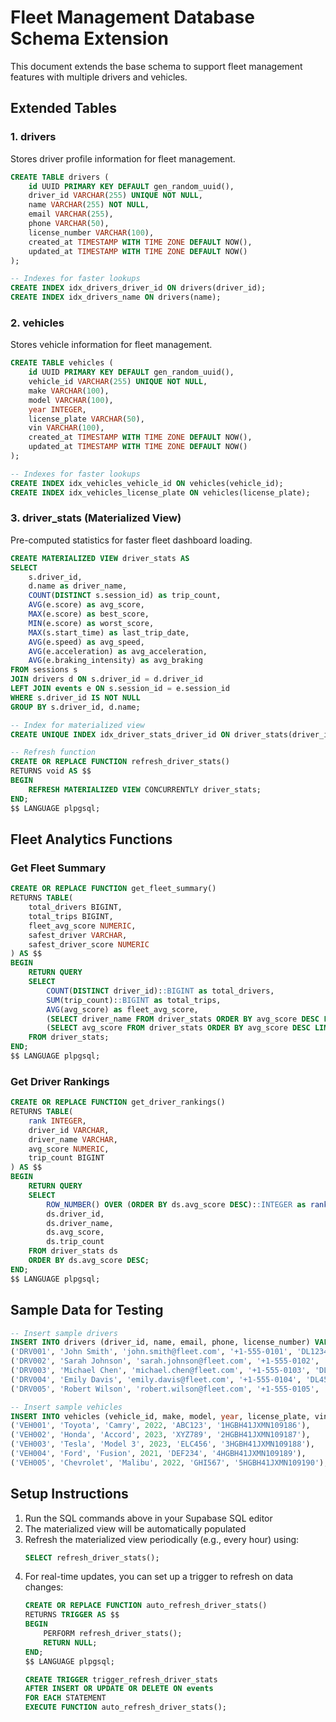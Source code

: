 # Fleet Management Database Schema Extension

This document extends the base schema to support fleet management features with multiple drivers and vehicles.

## Extended Tables

### 1. drivers
Stores driver profile information for fleet management.

```sql
CREATE TABLE drivers (
    id UUID PRIMARY KEY DEFAULT gen_random_uuid(),
    driver_id VARCHAR(255) UNIQUE NOT NULL,
    name VARCHAR(255) NOT NULL,
    email VARCHAR(255),
    phone VARCHAR(50),
    license_number VARCHAR(100),
    created_at TIMESTAMP WITH TIME ZONE DEFAULT NOW(),
    updated_at TIMESTAMP WITH TIME ZONE DEFAULT NOW()
);

-- Indexes for faster lookups
CREATE INDEX idx_drivers_driver_id ON drivers(driver_id);
CREATE INDEX idx_drivers_name ON drivers(name);
```

### 2. vehicles
Stores vehicle information for fleet management.

```sql
CREATE TABLE vehicles (
    id UUID PRIMARY KEY DEFAULT gen_random_uuid(),
    vehicle_id VARCHAR(255) UNIQUE NOT NULL,
    make VARCHAR(100),
    model VARCHAR(100),
    year INTEGER,
    license_plate VARCHAR(50),
    vin VARCHAR(100),
    created_at TIMESTAMP WITH TIME ZONE DEFAULT NOW(),
    updated_at TIMESTAMP WITH TIME ZONE DEFAULT NOW()
);

-- Indexes for faster lookups
CREATE INDEX idx_vehicles_vehicle_id ON vehicles(vehicle_id);
CREATE INDEX idx_vehicles_license_plate ON vehicles(license_plate);
```

### 3. driver_stats (Materialized View)
Pre-computed statistics for faster fleet dashboard loading.

```sql
CREATE MATERIALIZED VIEW driver_stats AS
SELECT 
    s.driver_id,
    d.name as driver_name,
    COUNT(DISTINCT s.session_id) as trip_count,
    AVG(e.score) as avg_score,
    MAX(e.score) as best_score,
    MIN(e.score) as worst_score,
    MAX(s.start_time) as last_trip_date,
    AVG(e.speed) as avg_speed,
    AVG(e.acceleration) as avg_acceleration,
    AVG(e.braking_intensity) as avg_braking
FROM sessions s
JOIN drivers d ON s.driver_id = d.driver_id
LEFT JOIN events e ON s.session_id = e.session_id
WHERE s.driver_id IS NOT NULL
GROUP BY s.driver_id, d.name;

-- Index for materialized view
CREATE UNIQUE INDEX idx_driver_stats_driver_id ON driver_stats(driver_id);

-- Refresh function
CREATE OR REPLACE FUNCTION refresh_driver_stats()
RETURNS void AS $$
BEGIN
    REFRESH MATERIALIZED VIEW CONCURRENTLY driver_stats;
END;
$$ LANGUAGE plpgsql;
```

## Fleet Analytics Functions

### Get Fleet Summary
```sql
CREATE OR REPLACE FUNCTION get_fleet_summary()
RETURNS TABLE(
    total_drivers BIGINT,
    total_trips BIGINT,
    fleet_avg_score NUMERIC,
    safest_driver VARCHAR,
    safest_driver_score NUMERIC
) AS $$
BEGIN
    RETURN QUERY
    SELECT 
        COUNT(DISTINCT driver_id)::BIGINT as total_drivers,
        SUM(trip_count)::BIGINT as total_trips,
        AVG(avg_score) as fleet_avg_score,
        (SELECT driver_name FROM driver_stats ORDER BY avg_score DESC LIMIT 1) as safest_driver,
        (SELECT avg_score FROM driver_stats ORDER BY avg_score DESC LIMIT 1) as safest_driver_score
    FROM driver_stats;
END;
$$ LANGUAGE plpgsql;
```

### Get Driver Rankings
```sql
CREATE OR REPLACE FUNCTION get_driver_rankings()
RETURNS TABLE(
    rank INTEGER,
    driver_id VARCHAR,
    driver_name VARCHAR,
    avg_score NUMERIC,
    trip_count BIGINT
) AS $$
BEGIN
    RETURN QUERY
    SELECT 
        ROW_NUMBER() OVER (ORDER BY ds.avg_score DESC)::INTEGER as rank,
        ds.driver_id,
        ds.driver_name,
        ds.avg_score,
        ds.trip_count
    FROM driver_stats ds
    ORDER BY ds.avg_score DESC;
END;
$$ LANGUAGE plpgsql;
```

## Sample Data for Testing

```sql
-- Insert sample drivers
INSERT INTO drivers (driver_id, name, email, phone, license_number) VALUES
('DRV001', 'John Smith', 'john.smith@fleet.com', '+1-555-0101', 'DL12345678'),
('DRV002', 'Sarah Johnson', 'sarah.johnson@fleet.com', '+1-555-0102', 'DL23456789'),
('DRV003', 'Michael Chen', 'michael.chen@fleet.com', '+1-555-0103', 'DL34567890'),
('DRV004', 'Emily Davis', 'emily.davis@fleet.com', '+1-555-0104', 'DL45678901'),
('DRV005', 'Robert Wilson', 'robert.wilson@fleet.com', '+1-555-0105', 'DL56789012');

-- Insert sample vehicles
INSERT INTO vehicles (vehicle_id, make, model, year, license_plate, vin) VALUES
('VEH001', 'Toyota', 'Camry', 2022, 'ABC123', '1HGBH41JXMN109186'),
('VEH002', 'Honda', 'Accord', 2023, 'XYZ789', '2HGBH41JXMN109187'),
('VEH003', 'Tesla', 'Model 3', 2023, 'ELC456', '3HGBH41JXMN109188'),
('VEH004', 'Ford', 'Fusion', 2021, 'DEF234', '4HGBH41JXMN109189'),
('VEH005', 'Chevrolet', 'Malibu', 2022, 'GHI567', '5HGBH41JXMN109190');
```

## Setup Instructions

1. Run the SQL commands above in your Supabase SQL editor
2. The materialized view will be automatically populated
3. Refresh the materialized view periodically (e.g., every hour) using:
   ```sql
   SELECT refresh_driver_stats();
   ```
4. For real-time updates, you can set up a trigger to refresh on data changes:
   ```sql
   CREATE OR REPLACE FUNCTION auto_refresh_driver_stats()
   RETURNS TRIGGER AS $$
   BEGIN
       PERFORM refresh_driver_stats();
       RETURN NULL;
   END;
   $$ LANGUAGE plpgsql;

   CREATE TRIGGER trigger_refresh_driver_stats
   AFTER INSERT OR UPDATE OR DELETE ON events
   FOR EACH STATEMENT
   EXECUTE FUNCTION auto_refresh_driver_stats();
   ```
